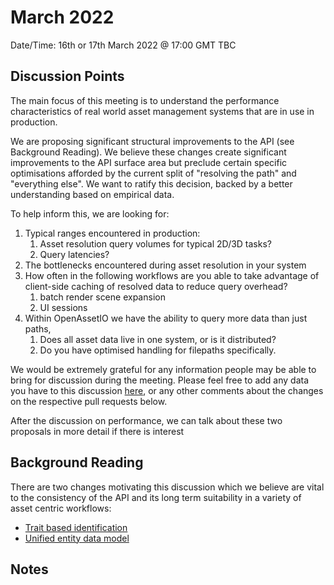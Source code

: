 # March 2022

Date/Time: 16th or 17th March 2022 @ 17:00 GMT TBC


## Discussion Points

The main focus of this meeting is to understand the performance characteristics of real world asset management systems that are in use in production.

We are proposing significant structural improvements to the API (see Background Reading). We believe these changes create significant improvements to the API surface area but preclude certain specific optimisations afforded by the current split of "resolving the path" and "everything else". We want to ratify this decision, backed by a better understanding based on empirical data. 

To help inform this, we are looking for:
1. Typical ranges encountered in production:
    1. Asset resolution query volumes for typical 2D/3D tasks?
    2. Query latencies? 
2. The bottlenecks encountered during asset resolution in your system
3. How often in the following workflows are you able to take advantage of client-side caching of resolved data to reduce query overhead?
    1. batch render scene expansion
    2. UI sessions
4. Within OpenAssetIO we have the ability to query more data than just paths, 
    1. Does all asset data live in one system, or is it distributed? 
    2. Do you have optimised handling for filepaths specifically. 

We would be extremely grateful for any information people may be able to bring for discussion during the meeting. Please feel free to add any data you have to this discussion [here](https://github.com/TheFoundryVisionmongers/OpenAssetIO/discussions/259), or any other comments about the changes on the respective pull requests below.

After the discussion on performance, we can talk about these two proposals in more detail if there is interest

## Background Reading

There are two changes motivating this discussion which we believe are vital to the consistency of the API and its long term suitability in a variety of asset centric workflows:

* [Trait based identification](https://github.com/TheFoundryVisionmongers/OpenAssetIO/pull/238)
* [Unified entity data model](https://github.com/TheFoundryVisionmongers/OpenAssetIO/pull/253)

## Notes


